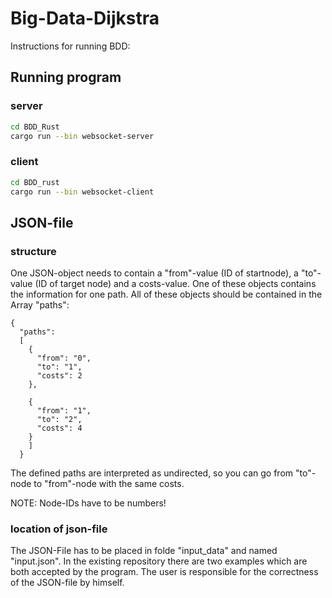 # Big-Data-Dijkstra

Instructions for running BDD:

## Running program

### server

```bash
cd BDD_Rust
cargo run --bin websocket-server
```

### client

```bash
cd BDD_rust
cargo run --bin websocket-client
```

## JSON-file

### structure

One JSON-object needs to contain a "from"-value (ID of startnode), a "to"-value (ID of target node) and a costs-value. One of these objects contains the information for one path. All of these objects should be contained in the Array "paths":

```
{
  "paths": 
  [
    {
      "from": "0",
      "to": "1",
      "costs": 2
    },

    {
      "from": "1",
      "to": "2",
      "costs": 4
    }
    ]
  }
  ```
  The defined paths are interpreted as undirected, so you can go from "to"-node to "from"-node with the same costs.
  
  NOTE: Node-IDs have to be numbers! 
  
  ### location of json-file
  
  The JSON-File has to be placed in folde "input_data" and named "input.json". In the existing repository there are two examples which are both accepted by the program. The user is responsible for the correctness of the JSON-file by himself.
